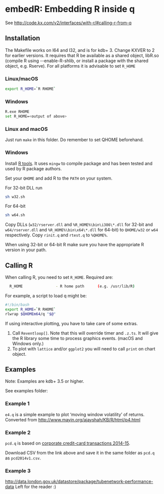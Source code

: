 embedR: Embedding R inside q
============================



See  <http://code.kx.com/v2/interfaces/with-r/#calling-r-from-q>


Installation
------------

The Makefile works on l64 and l32, and is for kdb+ 3. Change KXVER to 2 for earlier versions.
It requires that R be available as a shared object, libR.so (compile R using --enable-R-shlib,
or install a package with the shared object, e.g. Rserve). 
For all platforms it is advisable to set `R_HOME`


### Linux/macOS

```bash
export R_HOME=`R RHOME`
```


### Windows

```bash
R.exe RHOME
set R_HOME=<output of above>
```


### Linux and macOS

Just run `make` in this folder. Do remember to set QHOME beforehand.


### Windows

Install [R tools](https://cran.r-project.org/bin/windows/Rtools/). It uses `mingw` to compile package and has been tested and used by R package authors.

Set your `QHOME` and add R to the `PATH` on your system. 

For 32-bit DLL run 

```bash
sh w32.sh
```

For 64-bit

```bash
sh w64.sh
```

Copy  DLLs (`w32/rserver.dll` and `%R_HOME%\bin\i386\*.dll` for 32-bit and `w64/rserver.dll` and `%R_HOME%\bin\x64\*.dll` for 64-bit) to `QHOME/w32` or `w64` respectively.
Copy `rinit.q` and `rtest.q` to `%QHOME%`.

When using 32-bit or 64-bit R make sure you have the appropriate R version in your path.


Calling R
---------

When calling R, you need to set `R_HOME`. Required are:

```bash
  R_HOME               - R home path      (e.g. /usr/lib/R)
```

For example, a script to load q might be:

```bash
#!/bin/bash
export R_HOME=`R RHOME`
rlwrap $QHOMEm64/q "$@"
```

If using interactive plotting, you have to take care of some extras.

1.  Call `Reventloop[]`. Note that this will override timer and `.z.ts`. It will give the R library some time to process graphics events. (macOS and Windows only.)
2.  To plot with `lattice` and/or `ggplot2` you will need to call `print` on chart object. 


Examples
--------

Note: Examples are kdb+ 3.5 or higher.

See examples folder:

### Example 1

`e4.q` is a simple example to plot ‘moving window volatility’ of returns. Converted from <http://www.mayin.org/ajayshah/KB/R/html/p4.html>


### Example 2

`pcd.q` is based on [corporate credit-card transactions 2014-15]( https://data.gov.uk/dataset/corporate-credit-card-transaction-2014-15).

Download CSV from the link above and save it in the same folder as `pcd.q` as `pcd2014v1.csv`.


### Example 3

<http://data.london.gov.uk/datastore/package/tubenetwork-performance-data>
Left for the reader :)



